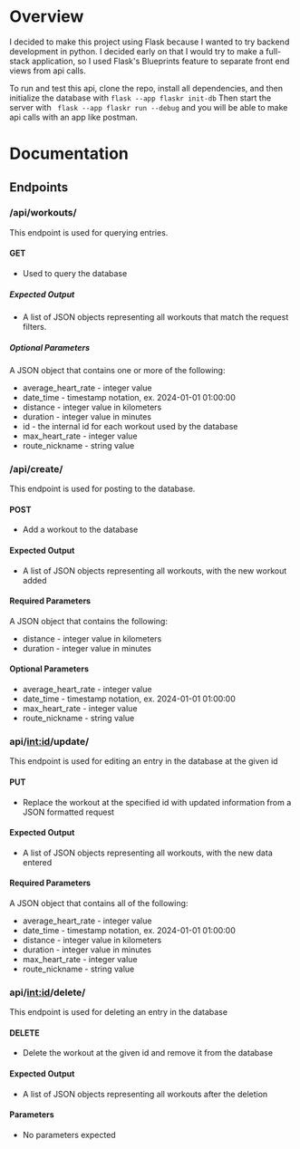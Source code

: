 # Overview

I decided to make this project using Flask because I wanted to try backend development in python.
I decided early on that I would try to make a full-stack application, so I used Flask's Blueprints feature to separate front end views from api calls.

To run and test this api, clone the repo, install all dependencies, and then initialize the database with 
`flask --app flaskr init-db`
Then start the server with 
` flask --app flaskr run --debug`
and you will be able to make api calls with an app like postman.


# Documentation

## Endpoints

### /api/workouts/

This endpoint is used for querying entries. 
#### GET
- Used to query the database
##### Expected Output 
- A list of JSON objects representing all workouts that match the request filters.
##### Optional Parameters
A JSON object that contains one or more of the following:

- average_heart_rate - integer value
- date_time - timestamp notation, ex. 2024-01-01 01:00:00
- distance - integer value in kilometers
- duration - integer value in minutes
- id - the internal id for each workout used by the database
- max_heart_rate - integer value
- route_nickname - string value

### /api/create/

This endpoint is used for posting to the database.

#### POST
- Add a workout to the database
#### Expected Output
- A list of JSON objects representing all workouts, with the new workout added
#### Required Parameters
A JSON object that contains the following:

- distance - integer value in kilometers
- duration - integer value in minutes

#### Optional Parameters
- average_heart_rate - integer value
- date_time - timestamp notation, ex. 2024-01-01 01:00:00
- max_heart_rate - integer value
- route_nickname - string value

### api/<int:id>/update/

This endpoint is used for editing an entry in the database at the given id

#### PUT
- Replace the workout at the specified id with updated information from a JSON formatted request
#### Expected Output
- A list of JSON objects representing all workouts, with the new data entered
#### Required Parameters
A JSON object that contains all of the following:

- average_heart_rate - integer value
- date_time - timestamp notation, ex. 2024-01-01 01:00:00
- distance - integer value in kilometers
- duration - integer value in minutes
- max_heart_rate - integer value
- route_nickname - string value


### api/<int:id>/delete/

This endpoint is used for deleting an entry in the database

#### DELETE
- Delete the workout at the given id and remove it from the database
#### Expected Output
- A list of JSON objects representing all workouts after the deletion
#### Parameters
- No parameters expected
